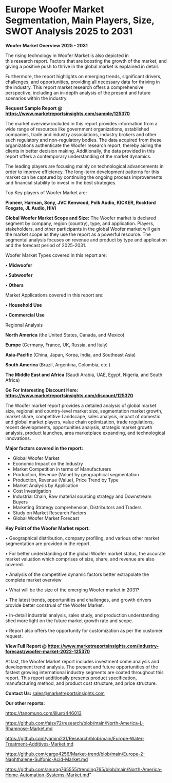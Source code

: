 # Europe Woofer Market Segmentation, Main Players, Size, SWOT Analysis 2025 to 2031

<Strong> Woofer Market Overview 2025 - 2031</strong>

The rising technology in Woofer Market is also depicted in this research report. Factors that are boosting the growth of the market, and giving a positive push to thrive in the global market is explained in detail.

Furthermore, the report highlights on emerging trends, significant drivers, challenges, and opportunities, providing all necessary data for thriving in the industry. This report market research offers a comprehensive perspective, including an in-depth analysis of the present and future scenarios within the industry.

<strong>Request Sample Report @ <a href=https://www.marketreportsinsights.com/sample/125370>https://www.marketreportsinsights.com/sample/125370</a></strong>

The market overview included in this report provides information from a wide range of resources like government organizations, established companies, trade and industry associations, industry brokers and other such regulatory and non-regulatory bodies. The data acquired from these organizations authenticate the Woofer research report, thereby aiding the clients in better decision making. Additionally, the data provided in this report offers a contemporary understanding of the market dynamics.

The leading players are focusing mainly on technological advancements in order to improve efficiency. The long-term development patterns for this market can be captured by continuing the ongoing process improvements and financial stability to invest in the best strategies.

Top Key players of Woofer Market are:

<strong>Pioneer, Harman, Sony, JVC Kenwood, Polk Audio, KICKER, Rockford Fosgate, JL Audio, HiVi</strong>

<strong><b>Global Woofer Market Scope and Size:</b></strong>
The Woofer market is declared segment by company, region (country), type, and application. Players, stakeholders, and other participants in the global Woofer market will gain the market scope as they use the report as a powerful resource. The segmental analysis focuses on revenue and product by type and application and the forecast period of 2025-2031.

Woofer Market Types covered in this report are:

<strong>• Midwoofer

• Subwoofer

• Others</strong>

Market Applications covered in this report are:

<strong>• Household Use

• Commercial Use</strong> 

Regional Analysis

<strong>North America</strong> (the United States, Canada, and Mexico)

<strong>Europe</strong> (Germany, France, UK, Russia, and Italy)

<strong>Asia-Pacific</strong> (China, Japan, Korea, India, and Southeast Asia)

<strong>South America</strong> (Brazil, Argentina, Colombia, etc.)

<strong>The Middle East and Africa</strong> (Saudi Arabia, UAE, Egypt, Nigeria, and South Africa)

<strong>Go For Interesting Discount Here: <a href=https://www.marketreportsinsights.com/discount/125370>https://www.marketreportsinsights.com/discount/125370</a></strong>

The Woofer market report provides a detailed analysis of global market size, regional and country-level market size, segmentation market growth, market share, competitive Landscape, sales analysis, impact of domestic and global market players, value chain optimization, trade regulations, recent developments, opportunities analysis, strategic market growth analysis, product launches, area marketplace expanding, and technological innovations.

<strong><b>Major factors covered in the report:</b></strong>
<ul>
  <li>Global Woofer Market </li>
  <li>Economic Impact on the Industry</li>
  <li>Market Competition in terms of Manufacturers</li>
  <li>Production, Revenue (Value) by geographical segmentation</li>
  <li>Production, Revenue (Value), Price Trend by Type</li>
  <li>Market Analysis by Application</li>
  <li>Cost Investigation</li>
  <li>Industrial Chain, Raw material sourcing strategy and Downstream Buyers</li>
  <li>Marketing Strategy comprehension, Distributors and Traders</li>
  <li>Study on Market Research Factors</li>
  <li>Global Woofer Market Forecast</li>
</ul>

<strong><b>Key Point of the Woofer Market report:</b></strong>

• Geographical distribution, company profiling, and various other market segmentation are provided in the report.

• For better understanding of the global Woofer market status, the accurate market valuation which comprises of size, share, and revenue are also covered.

• Analysis of the competitive dynamic factors better extrapolate the complete market overview

• What will be the size of the emerging Woofer market in 2031?

• The latest trends, opportunities and challenges, and growth drivers provide better construal of the Woofer Market.

• In-detail industrial analysis, sales study, and production understanding shed more light on the future market growth rate and scope.

• Report also offers the opportunity for customization as per the customer request.

<strong><b>View Full Report @ <a href=https://www.marketreportsinsights.com/industry-forecast/woofer-market-2022-125370>https://www.marketreportsinsights.com/industry-forecast/woofer-market-2022-125370</a></b></strong>


At last, the Woofer Market report includes investment come analysis and development trend analysis. The present and future opportunities of the fastest growing international industry segments are coated throughout this report. This report additionally presents product specification, manufacturing method, and product cost structure, and price structure.

<strong>Contact Us:</strong>
sales@marketreportsinsights.com

<strong>Our other reports:</strong>

<a href=https://tanomuno.com/illust/446013>https://tanomuno.com/illust/446013</a>

<a href=https://github.com/faizy72/research/blob/main/North-America-L-Rhamnose-Market.md>https://github.com/faizy72/research/blob/main/North-America-L-Rhamnose-Market.md</a>

<a href=https://github.com/yamini231/Research/blob/main/Europe-Water-Treatment-Additives-Market.md>https://github.com/yamini231/Research/blob/main/Europe-Water-Treatment-Additives-Market.md</a>

<a href=https://github.com/cargo4256/Market-trend/blob/main/Europe-2-Naphthalene-Sulfonic-Acid-Market.md>https://github.com/cargo4256/Market-trend/blob/main/Europe-2-Naphthalene-Sulfonic-Acid-Market.md</a>

<a href=https://github.com/anurag765555/trending765/blob/main/North-America-Home-Automation-Systems-Market.md>https://github.com/anurag765555/trending765/blob/main/North-America-Home-Automation-Systems-Market.md</a>"

